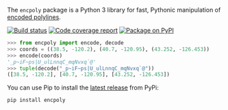The `encpoly` package is a Python 3 library for fast, Pythonic manipulation of [encoded polylines][].

[![Build status][tci]][tcl]
[![Code coverage report][cci]][ccl]
[![Package on PyPI][ppi]][ppl]

```python
>>> from encpoly import encode, decode
>>> coords = ((38.5, -120.2), (40.7, -120.95), (43.252, -126.453))
>>> encode(coords)
'_p~iF~ps|U_ulLnnqC_mqNvxq`@'
>>> tuple(decode("_p~iF~ps|U_ulLnnqC_mqNvxq`@"))
([38.5, -120.2], [40.7, -120.95], [43.252, -126.453])
```

You can use Pip to install the [latest release][] from PyPi:

    pip install encpoly

  [encoded polylines]: https://developers.google.com/maps/documentation/utilities/polylinealgorithm
  [tci]: https://travis-ci.org/JaGallup/encpoly.svg?branch=master
  [tcl]: https://travis-ci.org/JaGallup/encpoly
  [cci]: https://codecov.io/gh/JaGallup/encpoly/branch/master/graph/badge.svg
  [ccl]: https://codecov.io/gh/JaGallup/encpoly
  [ppi]: https://img.shields.io/pypi/v/encpoly.svg
  [ppl]: https://pypi.org/project/encpoly/
  [latest release]: https://github.com/JaGallup/encpoly/releases
